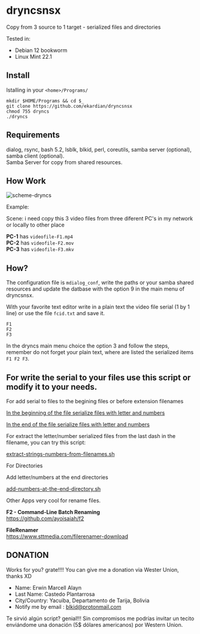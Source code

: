 # dryncsnsx
Copy from 3 source to 1 target - serialized files and directories

Tested in:

* Debian 12 bookworm
* Linux Mint 22.1

## Install

Istalling in your ``<home>/Programs/``


    mkdir $HOME/Programs && cd $_
    git clone https://github.com/ekardian/dryncsnsx
    chmod 755 dryncs
    ./dryncs


## Requirements

dialog, rsync, bash 5.2, lsblk, blkid, perl, coreutils, samba server (optional), samba client (optional).\
Samba Server for copy from shared resources.

## How Work

![scheme-dryncs](https://github.com/user-attachments/assets/52703672-741a-4159-bb84-8e9b17b0ba18)


Example:

Scene: i need copy this 3 video files from three diferent PC's in my network or locally to other place

**PC-1** has `videofile-F1.mp4`\
**PC-2** has `videofile-F2.mov`\
**PC-3** has `videofile-F3.mkv`

## How?

The configuration file is `mdialog_conf`, write the paths or your samba shared resources and update the datbase with the option 9 in the main menu of dryncsnsx.

With your favorite text editor write in a plain text the video file serial (1 by 1 line) or use the file `fcid.txt` and save it.

    F1
    F2
    F3

In the dryncs main menu choice the option 3 and follow the steps, remember do not forget your plain text, where are listed the serialized items `F1 F2 F3`.

## For write the serial to your files use this script or modify it to your needs.

For add serial to files to the begining files or before extension filenames

[In the beginning of the file serialize files with letter and numbers](https://github.com/ekardian/scripts-in-bash/blob/main/scripts/add-numbers-before-filename.sh)

[In the end of the file serialize files with letter and numbers](https://github.com/ekardian/scripts-in-bash/blob/main/scripts/add-numbers-before-extension.sh)

For extract the letter/number serialized files from the last dash in the filename, you can try this script:

[extract-strings-numbers-from-filenames.sh](https://github.com/ekardian/scripts-in-bash/blob/main/scripts/extract-strings-numbers-from-filenames.sh)

For Directories

Add letter/numbers at the end directories

[add-numbers-at-the-end-directory.sh](https://github.com/ekardian/scripts-in-bash/blob/main/scripts/add-numbers-at-the-end-directory.sh)

Other Apps very cool for rename files.

**F2 - Command-Line Batch Renaming**\
https://github.com/ayoisaiah/f2

**FileRenamer**\
https://www.sttmedia.com/filerenamer-download

DONATION
--------
Works for you? grate!!!! You can give me a donation via Wester Union, thanks XD

- Name: Erwin Marcell Alayn
- Last Name: Castedo Plantarrosa
- City/Country: Yacuiba, Departamento de Tarija, Bolivia
- Notify me by email : blkid@protonmail.com

Te sirvió algún script? genial!!!  Sin compromisos me podrías invitar un tecito enviándome una donación (5$ dólares americanos) por Western Union.
